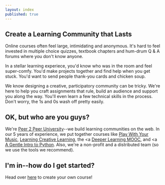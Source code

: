 ```yaml
---
layout: index
published: true
---
```


## Create a Learning Community that Lasts

Online courses often feel large, intimidating and anonymous. It's hard to feel invested
in multiple choice quizzes, textbook chapters and hum-drum Q &amp; A forums where you
don't know anyone.

In a stellar learning experiece, you'd know who was in the room and feel super-comfy.
You'd make projects together and find help when you get stuck. You'd want to send people
thank-you cards and chicken soup.

We know designing a creative, participatory community can be tricky. We're here to help
you craft assignments that rule, build an audience and support you along the way. You'll
even learn a few technical skills in the process. Don't worry, the 1s and 0s wash off
pretty easily.

## OK, but who are you guys?

We're [Peer 2 Peer University](http://p2pu.org)--we build learning communities
on the web. In our 5 years of experience, we put together courses like
[Play With Your Music](http://www.playwithyourmusic.org/),
[Learning Creative Learning](http://learn.media.mit.edu/lcl/), the <a
[Deeper Learning MOOC](http://dlmooc.deeper-learning.org/), and <a
[A Gentle Intro to Python](http://mechanicalmooc.org/).
Also, we're a non-profit and a distributed team (so we use the tools we recommend).


## I'm in--how do I get started?
Head over [here]({{site.baseurl}}/modules/feedback/your-own-course/) to create your own course!

